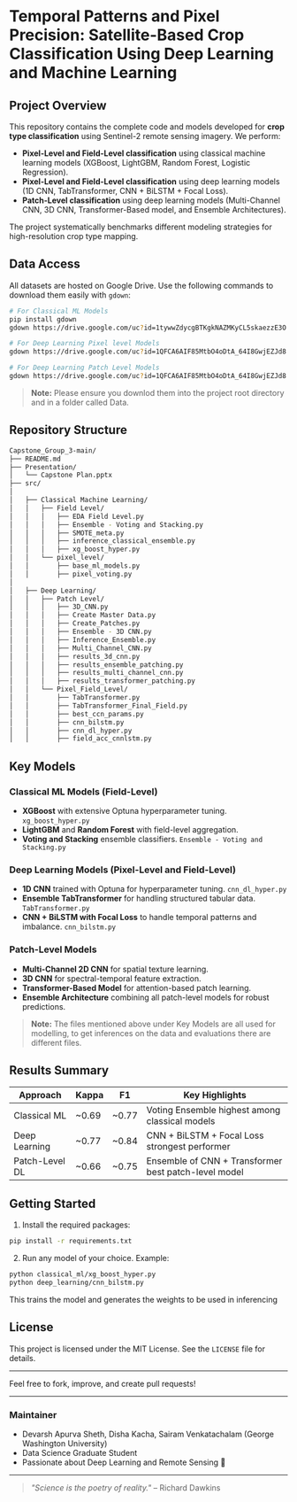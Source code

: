 # Temporal Patterns and Pixel Precision: Satellite-Based Crop Classification Using Deep Learning and Machine Learning

## Project Overview

This repository contains the complete code and models developed for **crop type classification** using Sentinel-2 remote sensing imagery. We perform:

- **Pixel-Level and Field-Level classification** using classical machine learning models (XGBoost, LightGBM, Random Forest, Logistic Regression).
- **Pixel-Level and Field-Level classification** using deep learning models (1D CNN, TabTransformer, CNN + BiLSTM + Focal Loss).
- **Patch-Level classification** using deep learning models (Multi-Channel CNN, 3D CNN, Transformer-Based model, and Ensemble Architectures).

The project systematically benchmarks different modeling strategies for high-resolution crop type mapping.

## Data Access

All datasets are hosted on Google Drive. Use the following commands to download them easily with `gdown`:

```bash
# For Classical ML Models
pip install gdown
gdown https://drive.google.com/uc?id=1tywwZdycgBTKgkNAZMKyCL5skaezzE3O -O final_data.parquet

# For Deep Learning Pixel level Models
gdown https://drive.google.com/uc?id=1QFCA6AIF85MtbO4oDtA_64I8GwjEZJd8 -O merged_dl_258_259.parquet

# For Deep Learning Patch Level Models
gdown https://drive.google.com/uc?id=1QFCA6AIF85MtbO4oDtA_64I8GwjEZJd8 -O merged_dl_258_259.parquet

```


> **Note:** Please ensure you downlod them into the project root directory and in a folder called Data.


## Repository Structure

```bash
Capstone_Group_3-main/
├── README.md
├── Presentation/
│   └── Capstone Plan.pptx
├── src/
│
│   ├── Classical Machine Learning/
│   │   ├── Field Level/
│   │   │   ├── EDA Field Level.py
│   │   │   ├── Ensemble - Voting and Stacking.py
│   │   │   ├── SMOTE_meta.py
│   │   │   ├── inference_classical_ensemble.py
│   │   │   ├── xg_boost_hyper.py
│   │   └── pixel_level/
│   │       ├── base_ml_models.py
│   │       ├── pixel_voting.py
│
│   ├── Deep Learning/
│   │   ├── Patch Level/
│   │   │   ├── 3D_CNN.py
│   │   │   ├── Create Master Data.py
│   │   │   ├── Create_Patches.py
│   │   │   ├── Ensemble - 3D CNN.py
│   │   │   ├── Inference_Ensemble.py
│   │   │   ├── Multi_Channel_CNN.py
│   │   │   ├── results_3d_cnn.py
│   │   │   ├── results_ensemble_patching.py
│   │   │   ├── results_multi_channel_cnn.py
│   │   │   ├── results_transformer_patching.py
│   │   └── Pixel_Field_Level/
│   │       ├── TabTransformer.py
│   │       ├── TabTransformer_Final_Field.py
│   │       ├── best_ccn_params.py
│   │       ├── cnn_bilstm.py
│   │       ├── cnn_dl_hyper.py
│   │       ├── field_acc_cnnlstm.py

```

## Key Models

### Classical ML Models (Field-Level)
- **XGBoost** with extensive Optuna hyperparameter tuning. ```xg_boost_hyper.py```
- **LightGBM** and **Random Forest** with field-level aggregation. 
- **Voting and Stacking** ensemble classifiers. ```Ensemble - Voting and Stacking.py```

### Deep Learning Models (Pixel-Level and Field-Level)
- **1D CNN** trained with Optuna for hyperparameter tuning. ```cnn_dl_hyper.py```
- **Ensemble TabTransformer** for handling structured tabular data. ```TabTransformer.py```
- **CNN + BiLSTM with Focal Loss** to handle temporal patterns and imbalance. ```cnn_bilstm.py```

### Patch-Level Models
- **Multi-Channel 2D CNN** for spatial texture learning.
- **3D CNN** for spectral-temporal feature extraction.
- **Transformer-Based Model** for attention-based patch learning.
- **Ensemble Architecture** combining all patch-level models for robust predictions.

> **Note:** The files mentioned above under Key Models are all used for modelling, to get inferences on the data and evaluations there are different files.

## Results Summary

| Approach         | Kappa | F1   | Key Highlights                                      |
|------------------|-------|------|-----------------------------------------------------|
| Classical ML     | ~0.69 | ~0.77| Voting Ensemble highest among classical models      |
| Deep Learning    | ~0.77 | ~0.84| CNN + BiLSTM + Focal Loss strongest performer        |
| Patch-Level DL   | ~0.66 | ~0.75| Ensemble of CNN + Transformer best patch-level model |


## Getting Started

1. Install the required packages:

```bash
pip install -r requirements.txt
```

2. Run any model of your choice. Example:

```bash
python classical_ml/xg_boost_hyper.py
python deep_learning/cnn_bilstm.py
```
This trains the model and generates the weights to be used in inferencing

## License

This project is licensed under the MIT License. See the `LICENSE` file for details.

---

Feel free to fork, improve, and create pull requests!

---

### Maintainer

- Devarsh Apurva Sheth, Disha Kacha, Sairam Venkatachalam (George Washington University)
- Data Science Graduate Student
- Passionate about Deep Learning and Remote Sensing 🚀

---

> *"Science is the poetry of reality."* – Richard Dawkins

